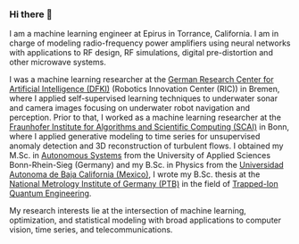 ### Hi there 👋

I am a machine learning engineer at Epirus in Torrance, California. I am in charge of modeling radio-frequency power amplifiers using neural networks with applications to RF design, RF simulations, digital pre-distortion and other microwave systems.

I was a machine learning researcher at the [German Research Center for Artificial Intelligence (DFKI)](https://www.dfki.de/web/) (Robotics Innovation Center (RIC)) in Bremen, where I applied self-supervised learning techniques to underwater sonar and camera images focusing on underwater robot navigation and perception. Prior to that, I worked as a machine learning researcher at the [Fraunhofer Institute for Algorithms and Scientific Computing (SCAI)](https://www.scai.fraunhofer.de/en.html) in Bonn, where I applied generative modeling to time series for unsupervised anomaly detection and 3D reconstruction of turbulent flows. I obtained my M.Sc. in [Autonomous Systems](https://www.h-brs.de/en/inf/study/master/autonomous-systems) from the University of Applied Sciences Bonn-Rhein-Sieg (Germany) and my B.Sc. in Physics from the [Universidad Autonoma de Baja California (Mexico)](http://www.uabc.mx/), I wrote my B.Sc. thesis at the [National Metrology Institute of Germany (PTB)](https://www.ptb.de/cms/en.html) in the field of [Trapped-Ion Quantum Engineering](https://www.quantummetrology.de/equopt/home/). 

My research interests lie at the intersection of machine learning, optimization, and statistical modeling with broad applications to computer vision, time series, and telecommunications.

<!--
**agrija9/agrija9** is a ✨ _special_ ✨ repository because its `README.md` (this file) appears on your GitHub profile.

Here are some ideas to get you started:

- 🔭 I’m currently working on ...
- 🌱 I’m currently learning ...
- 👯 I’m looking to collaborate on ...
- 🤔 I’m looking for help with ...
- 💬 Ask me about ...
- 📫 How to reach me: ...
- 😄 Pronouns: ...
- ⚡ Fun fact: ...
-->

<!--
[![](https://raw.githubusercontent.com/agrija9/github-profile-card/master/profile-summary-card-output/github/0-profile-details.svg)](https://github.com/vn7n24fzkq/github-profile-summary-cards)
-->
<!--
[![](https://raw.githubusercontent.com/agrija9/github-profile-card/master/profile-summary-card-output/github/1-repos-per-language.svg)](https://github.com/vn7n24fzkq/github-profile-summary-cards) [![](https://raw.githubusercontent.com/agrija9/github-profile-card/master/profile-summary-card-output/github/2-most-commit-language.svg)](https://github.com/vn7n24fzkq/github-profile-summary-cards)
-->

<!--
[![](https://raw.githubusercontent.com/agrija9/github-profile-card/master/profile-summary-card-output/github/3-stats.svg)](https://github.com/vn7n24fzkq/github-profile-summary-cards) 
-->

<!--
[![](https://raw.githubusercontent.com/agrija9/github-profile-card/master/profile-summary-card-output/github/4-productive-time.svg)](https://github.com/vn7n24fzkq/github-profile-summary-cards)
-->
